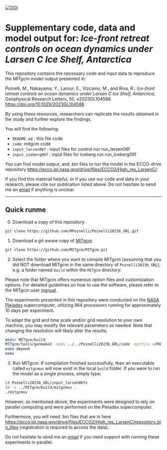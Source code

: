[![DOI](https://zenodo.org/badge/672878589.svg)](https://zenodo.org/badge/latestdoi/672878589)
# Supplementary code, data and model output for: _Ice-front retreat controls on ocean dynamics under Larsen C Ice Shelf, Antarctica_

This repository contains the necessary code and input data to reproduce the MITgcm model output presented in:

Poinelli, M., Nakayama, Y., Larour, E., Vizcaino, M., and Riva, R.: 
_Ice-front retreat controls on ocean dynamics under Larsen C Ice Shelf, Antarctica_, Geophysical Research Letters, 50, e2023GL104588. https://doi.org/10.1029/2023GL104588

By using these resources, researchers can replicate the results obtained in the study and further explore the findings.


You will find the following:
* `README.md`			: this file	code				
* `code`: mitgcm code
* `input_larsen06f`			: input files for control run run_larsen06f
* `input_iceberg06f`  : input files for iceberg run run_iceberg06f

You can find model output, and .bin files to run the model in the ECCO-drive repository https://ecco.jpl.nasa.gov/drive/files/ECCO2/High_res_LarsenC/:

If you find this material helpful, or if you use our code and data in your research, please cite our publication listed above.
Do not hesitate to send me an [email](mailto:mattia.poinelli@jpl.nasa.gov) if anything is unclear.

---
## Quick runme

0) Download a copy of this repository:

```bash
git clone https://github.com/MPoinelli/Poinelli2023b_GRL.git
```

1) Download a git-aware copy of [MITgcm](http://mitgcm.org)

```bash
git clone https://github.com/MITgcm/MITgcm.git
```

2) Select the folder where you want to compile MITgcm (assuming that you did NOT download MITgcm in the same directory of `Poinelli2023b_GRL`), e.g. a folder named `build` within the `MITgcm` directory:

Please note that MITgcm offers numerous option files and customization options. For detailed guidelines on how to use the software, please refer to the MITgcm user [manual](https://mitgcm.readthedocs.io/en/latest/index.html).

The experiments presented in this repository were conducted on the [NASA Pleiades](https://www.nas.nasa.gov/hecc/#url) supercomputer, utilizing 964 processors running for approximately 10 days per experiment.

To adapt the grid and time scale and/or grid resolution to your own machine, you may modify the relevant parameters as needed. Note that changing the resolution will likely alter the results.

```bash
mkdir MITgcm/build
MITgcm/tools/genmake2 -mods ../../Poinelli2023b_GRL/code -optfile </PATH/TO/OPTFILE>
make depend
make
```

3) Run MITgcm. If compilation finished successfully, then an executable called `mitgcmuv` will now exist in the local `build` folder. If you were to run the model as a single process, simply type:

```bash
cd Poinelli2023b_GRL/input_larsen06fx
ln -s ../MITgcm/build/mitgcmuv .
./mitgcmuv
```
However, as mentioned above, the experiments were designed to rely on parallel computing and were performed on the Pleiades supercomputer. 

Furthermore, you will need .bin files that are in here https://ecco.jpl.nasa.gov/drive/files/ECCO2/High_res_LarsenC/repository_bin_files (registration is required to access the data).

Do not hesitate to send me an [email](mailto:mattia.poinelli@jpl.nasa.gov) if you need support with running these experiments in parallel.
